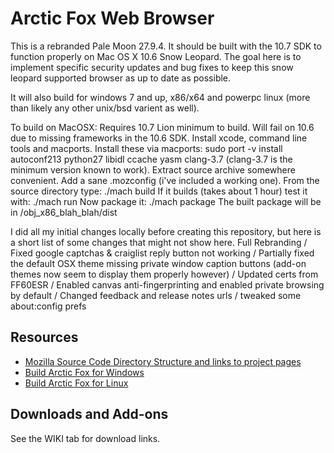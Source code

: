 # Arctic Fox Web Browser

This is a rebranded Pale Moon 27.9.4. It should be built with the 10.7 SDK to function properly on Mac OS X 10.6 Snow Leopard.
The goal here is to implement specific security updates and bug fixes to keep this snow leopard supported browser as up to date as possible.

It will also build for windows 7 and up, x86/x64 and powerpc linux (more than likely any other unix/bsd varient as well).

To build on MacOSX:
Requires 10.7 Lion minimum to build. Will fail on 10.6 due to missing frameworks in the 10.6 SDK. 
Install xcode, command line tools and macports. 
Install these via macports: 
sudo port -v install autoconf213 python27 libidl ccache yasm clang-3.7 (clang-3.7 is the minimum version known to work). 
Extract source archive somewhere convenient. 
Add a sane .mozconfig (i've included a working one). 
From the source directory type: ./mach build 
If it builds (takes about 1 hour) test it with: ./mach run 
Now package it: ./mach package 
The built package will be in /obj_x86_blah_blah/dist 

I did all my initial changes locally before creating this repository, but here is a short list of some changes that might not show here.
Full Rebranding / Fixed google captchas & craiglist reply button not working / Partially fixed the default OSX theme missing private window caption buttons (add-on themes now seem to display them properly however) / Updated certs from FF60ESR / Enabled canvas anti-fingerprinting and enabled private browsing by default / Changed feedback and release notes urls / tweaked some about:config prefs

## Resources

 * [Mozilla Source Code Directory Structure and links to project pages](https://developer.mozilla.org/en/Mozilla_Source_Code_Directory_Structure)
 * [Build Arctic Fox for Windows](https://forum.palemoon.org/viewtopic.php?f=19&t=13556)
 * [Build Arctic Fox for Linux](https://developer.palemoon.org/Developer_Guide:Build_Instructions/Pale_Moon/Linux)
 
 ## Downloads and Add-ons
  See the WIKI tab for download links.

